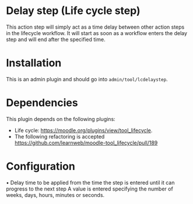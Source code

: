 # Delay step (Life cycle step)

This action step will simply act as a time delay between other action steps in the lifecycle workflow.
It will start as soon as a workflow enters the delay step and will end after the specified time.

Installation
============
This is an admin plugin and should go into ``admin/tool/lcdelaystep``.

Dependencies
============
This plugin depends on the following plugins:
* Life cycle: https://moodle.org/plugins/view/tool_lifecycle.
* The following refactoring is accepted https://github.com/learnweb/moodle-tool_lifecycle/pull/189

Configuration
============
• Delay time to be applied from the time the step is entered until it can progress to the next step
A value is entered specifying the number of weeks, days, hours, minutes or seconds.
